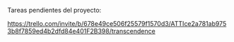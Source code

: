 Tareas pendientes del proyecto:

https://trello.com/invite/b/678e49ce506f25579f1570d3/ATTIce2a781ab9753b8f7859ed4b2dfd84e401F2B398/transcendence